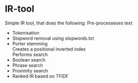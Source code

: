 # IR-tool

Simple IR tool, that does the following:
Pre-processeses text  
- Tokenisation  
- Stopword removal using stopwords.txt  
- Porter stemming  
Creates a positional inverted index  
Performs search  
- Boolean search   
- Phrase search  
- Proximity search  
- Ranked IR based on TFIDF  
